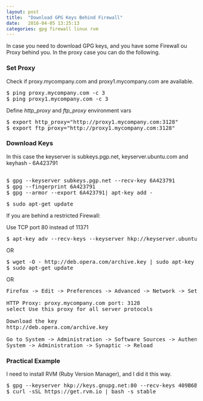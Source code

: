 ```yaml
---
layout: post
title:  "Download GPG Keys Behind Firewall"
date:   2016-04-05 13:25:13
categories: gpg firewall linux rvm 
---
```




In case you need to download GPG keys, and you have some Firewall ou Proxy behind you.
In the proxy case you can do the following.

### Set Proxy

Check if proxy.mycompany.com and proxy1.mycompany.com are available.
<pre>
$ ping proxy.mycompany.com -c 3
$ ping proxy1.mycompany.com -c 3
</pre>

Define _http_proxy_ and _ftp_proxy_ environment vars
<pre>
$ export http_proxy="http://proxy1.mycompany.com:3128"
$ export ftp_proxy="http://proxy1.mycompany.com:3128"
</pre>

### Download Keys

In this case the keyserver is subkeys.pgp.net, keyserver.ubuntu.com and keyhash - 6A423791
<pre> 
$ gpg --keyserver subkeys.pgp.net --recv-key 6A423791
$ gpg --fingerprint 6A423791
$ gpg --armor --export 6A423791| apt-key add -
</pre>

<pre>
$ sudo apt-get update
</pre>

If you are behind a restricted Firewall:

Use TCP port 80 instead of 11371
<pre>
$ apt-key adv --recv-keys --keyserver hkp://keyserver.ubuntu.com:80 fingerprint
</pre>

OR

<pre>
$ wget -O - http://deb.opera.com/archive.key | sudo apt-key add -
$ sudo apt-get update
</pre>

OR

<pre>
Firefox -> Edit -> Preferences -> Advanced -> Network -> Settings -> manual proxy configuration

HTTP Proxy: proxy.mycompany.com port: 3128
select Use this proxy for all server protocols

Download the key
http://deb.opera.com/archive.key

Go to System -> Administration -> Software Sources -> Authentication -> Import Key File -> select archive.key
System -> Administration -> Synaptic -> Reload
</pre>

### Practical Example

I need to install RVM (Ruby Version Manager), and I did it this way.
<pre>
$ gpg --keyserver hkp://keys.gnupg.net:80 --recv-keys 409B6B1796C275462A1703113804BB82D39DC0E3
$ curl -sSL https://get.rvm.io | bash -s stable
<pre>
